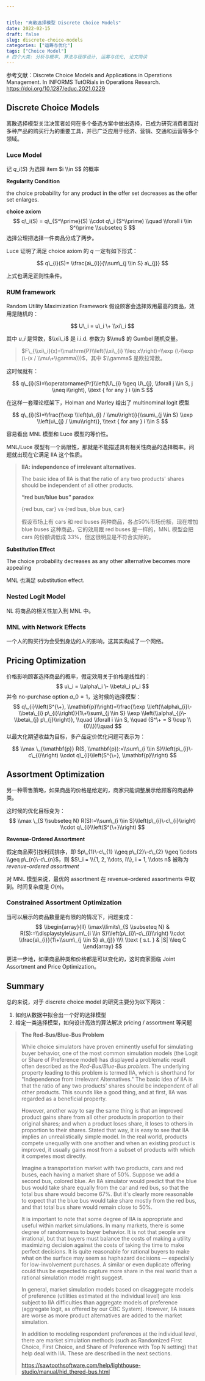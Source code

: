 ```yaml
---


title: "离散选择模型 Discrete Choice Models"
date: 2022-02-15
draft: false
slug: discrete-choice-models
categories: ["运筹与优化"]
tags: ["Choice Model"]
# 四个大类: 分析与概率, 算法与程序设计, 运筹与优化, 论文简读
---
```


参考文献：Discrete Choice Models and Applications in Operations Management. In INFORMS TutORials in Operations Research. https://doi.org/10.1287/educ.2021.0229


## Discrete Choice Models

离散选择模型关注决策者如何在多个备选方案中做出选择，已成为研究消费者面对多种产品的购买行为的重要工具，并已广泛应用于经济、营销、交通和运营等多个领域。

### Luce Model

记 $q\_i(S)$ 为选择 item $i \\in S$ 的概率

**Regularity Condition**

the choice probability for any product in the offer set decreases as the offer set enlarges.

**choice axiom**
$$
q\_i(S) = q\_{S^\\prime}(S) \\cdot q\_i (S^\\prime) \\quad \\forall i \\in S^\\prime \\subseteq S
$$
选择公理把选择一件商品分成了两步。


Luce 证明了满足 choice axiom 的 $q$ 一定有如下形式：

$$
q\_{i}(S)= \\frac{a\_{i}}{\\sum\_{j \\in S} a\_{j}}
$$

上式也满足正则性条件。

### RUM framework

Random Utility Maximization Framework 假设顾客会选择效用最高的商品，效用是随机的：

$$
U\_i = u\_i \+ \\xi\_i
$$

其中 $u\_i$ 是常数，$\\xi\_i$ 是 i.i.d. 参数为 $\\mu$ 的 Gumbel 随机变量。

> $F\_{\\xi\_i}(x)=\\mathrm{P}\\left(\\xi\_{i} \\leq x\\right)=\\exp (\-\\exp (\-(x / \\mu\+\\gamma)))$，其中 $\\gamma$ 是欧拉常数。

这时候就有：

$$
q\_{i}(S)=\\operatorname{Pr}\\left(U\_{i} \\geq U\_{j}, \\forall j \\in S, j \\neq i\\right), \\text { for any } i \\in S
$$

在这样一套理论框架下，Holman and Marley 给出了 multinominal logit 模型

$$
q\_{i}(S)=\\frac{\\exp \\left(u\_{i} / \\mu\\right)}{\\sum\_{j \\in S} \\exp \\left(u\_{j} / \\mu\\right)}, \\text { for any } i \\in S
$$

容易看出 MNL 模型和 Luce 模型的等价性。

MNL/Luce 模型有一个局限性，那就是不能描述具有相关性商品的选择概率。问题就出现在它满足 IIA 这个性质。

> **IIA: independence of irrelevant alternatives.**
>
> The basic idea of IIA is that the ratio of any two products' shares should be independent of all other products.
>
> **“red bus/blue bus” paradox**
> 
>  {red bus, car} vs {red bus, blue bus, car}
> 
> 假设市场上有 cars 和 red buses 两种商品，各占50%市场份额，现在增加 blue buses 这种商品，它的效用跟 red buses 是一样的，MNL 模型会把 cars 的份额调低成 33%，但这很明显是不符合实际的。


**Substitution Effect**

The choice probability decreases as any other alternative becomes more appealing

MNL 也满足 substitution effect.


### Nested Logit Model

NL 将商品的相关性加入到 MNL 中。



### MNL with Network Effects

一个人的购买行为会受到身边的人的影响，这其实构成了一个网络。



## Pricing Optimization

价格影响顾客选择商品的概率，假定效用关于价格是线性的：
$$
u\_i = \\alpha\_i \- \\beta\_i p\_i
$$
并令 no-purchase option $a\_0=1$，这时候的选择模型：
$$
q\_{i}\\left(S^{\+}, \\mathbf{p}\\right)=\\frac{\\exp \\left(\\alpha\_{i}\-\\beta\_{i} p\_{i}\\right)}{1\+\\sum\_{j \\in S} \\exp \\left(\\alpha\_{j}\-\\beta\_{j} p\_{j}\\right)}, \\quad \\forall i \\in S,  \\quad (S^\+ = S \\cup \\{0\\})\\quad
$$
以最大化期望收益为目标，多产品定价优化问题可表示为：

$$
\\max \_{\\mathbf{p}} R(S, \\mathbf{p}):=\\sum\_{i \\in S}\\left(p\_{i}\-c\_{i}\\right) \\cdot q\_{i}\\left(S^{\+}, \\mathbf{p}\\right)
$$




## Assortment Optimization

另一种零售策略，如果商品的价格是给定的，商家只能调整展示给顾客的商品种类。

这时候的优化目标变为：
$$
\\max \_{S \\subseteq N} R(S):=\\sum\_{i \\in S}\\left(p\_{i}\-c\_{i}\\right) \\cdot q\_{i}\\left(S^{\+}\\right)
$$

**Revenue-Ordered Assortment**

假定商品索引按利润排序，即 $p\_{1}\-c\_{1} \\geq p\_{2}\-c\_{2} \\geq \\cdots \\geq p\_{n}\-c\_{n}$，则 $S\_i = \\{1, 2, \\dots, i\\}, i = 1, \\dots n$ 被称为 *revenue-ordered assortment*



对 MNL 模型来说，最优的 assortment 在 revenue-ordered assortments 中取到。时间复杂度是 $O(n)$。

### Constrained Assortment Optimization

当可以展示的商品数量是有限的的情况下，问题变成：
$$
\\begin{array}{ll}
\\max\\limits\_{S \\subseteq N} & R(S):=\\displaystyle\\sum\_{i \\in S}\\left(p\_{i}\-c\_{i}\\right) \\cdot \\frac{a\_{i}}{1\+\\sum\_{j \\in S} a\_{j}} \\\\
\\text { s.t. } & |S| \\leq C
\\end{array}
$$





更进一步地，如果商品种类和价格都是可以变化的，这时商家面临 Joint Assortment and Price Optimization。





## Summary

总的来说，对于 discrete choice model 的研究主要分为以下两块：

1. 如何从数据中拟合出一个好的选择模型
2. 给定一类选择模型，如何设计高效的算法解决 pricing / assortment 等问题






> **The Red-Bus/Blue-Bus Problem**
>
> 
>
> While choice simulators have proven eminently useful for simulating buyer behavior, one of the most common simulation models (the Logit or Share of Preference model) has displayed a problematic result often described as the *Red-Bus/Blue-Bus problem*.  The underlying property leading to this problem is termed IIA, which is shorthand for "Independence from Irrelevant Alternatives."  The basic idea of IIA is that the ratio of any two products' shares should be independent of all other products. This sounds like a good thing, and at first, IIA was regarded as a beneficial property.
>
> 
>
> However, another way to say the same thing is that an improved product gains share from all other products in proportion to their original shares; and when a product loses share, it loses to others in proportion to their shares.  Stated that way, it is easy to see that IIA implies an unrealistically simple model.  In the real world, products compete unequally with one another and when an existing product is improved, it usually gains most from a subset of products with which it competes most directly.
>
> 
>
> Imagine a transportation market with two products, cars and red buses, each having a market share of 50%.  Suppose we add a second bus, colored blue.  An IIA simulator would predict that the blue bus would take share equally from the car and red bus, so that the total bus share would become 67%.  But it's clearly more reasonable to expect that the blue bus would take share mostly from the red bus, and that total bus share would remain close to 50%.
>
> 
>
> It is important to note that some degree of IIA is appropriate and useful within market simulations.  In many markets, there is some degree of randomness to buyer behavior.  It is not that people are irrational, but that buyers must balance the costs of making a utility maximizing decision against the costs of taking the time to make perfect decisions.  It is quite reasonable for rational buyers to make what on the surface may seem as haphazard decisions — especially for low-involvement purchases.  A similar or even duplicate offering could thus be expected to capture more share in the real world than a rational simulation model might suggest.
>
> 
>
> In general, market simulation models based on disaggregate models of preference (utilities estimated at the individual level) are less subject to IIA difficulties than aggregate models of preference (aggregate logit, as offered by our CBC System).  However, IIA issues are worse as more product alternatives are added to the market simulation.  
>
> 
>
> In addition to modeling respondent preferences at the individual level, there are market simulation methods (such as Randomized First Choice, First Choice, and Share of Preference with Top N setting) that help deal with IIA.  These are described in the next sections.
>
> https://sawtoothsoftware.com/help/lighthouse-studio/manual/hid_thered-bus.html



